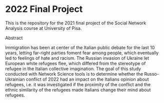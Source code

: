 # 2022 Final Project

This is the repository for the 2021 final project of the Social Network Analysis course at University of Pisa.

Abstract


Immigration has been at center of the Italian public debate
for the last 10 years, letting far-right parties foment fear
among people, which eventually led to feelings of hate and
racism. The Russian invasion of Ukraine let European white
refugees flee, which differed from the stereotype of refugee in
the Italian collective imagination. The goal of this study conducted
with Network Science tools is to determine whether
the Russo-Ukrainian conflict of 2022 had an impact on the
Italians opinion about refugees, i.e. it was investigated if
the proximity of the conflict and the ethnic similarity of the
refugees made Italians change their mind about refugees.
